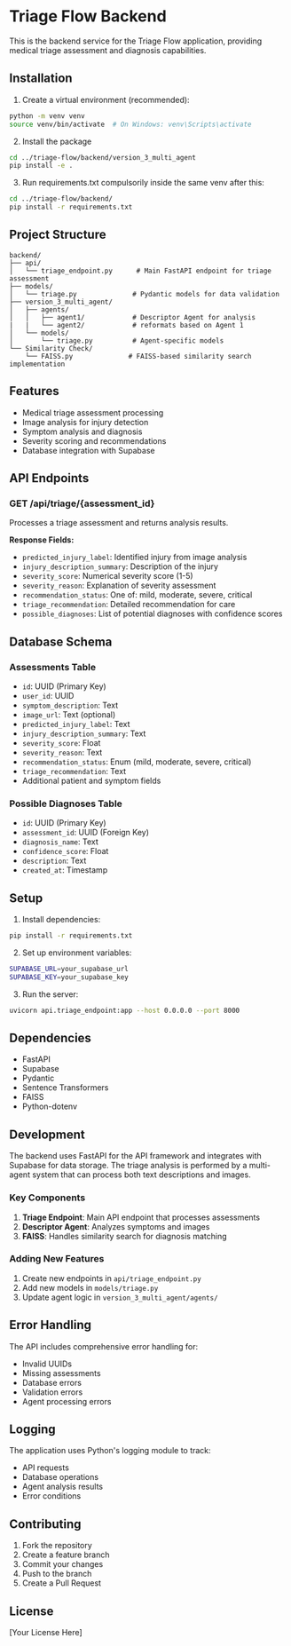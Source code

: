 # Triage Flow Backend

This is the backend service for the Triage Flow application, providing medical triage assessment and diagnosis capabilities.

## Installation

1. Create a virtual environment (recommended):
```bash
python -m venv venv
source venv/bin/activate  # On Windows: venv\Scripts\activate
```

2. Install the package 
```bash
cd ../triage-flow/backend/version_3_multi_agent
pip install -e .
```

3. Run requirements.txt compulsorily inside the same venv after this:
```bash
cd ../triage-flow/backend/
pip install -r requirements.txt
```


## Project Structure

```
backend/
├── api/
│   └── triage_endpoint.py      # Main FastAPI endpoint for triage assessment
├── models/
│   └── triage.py              # Pydantic models for data validation
├── version_3_multi_agent/
│   ├── agents/
│   │   ├── agent1/            # Descriptor Agent for analysis
|   |   └── agent2/            # reformats based on Agent 1
│   └── models/
│       └── triage.py          # Agent-specific models
└── Similarity Check/
    └── FAISS.py              # FAISS-based similarity search implementation
```

## Features

- Medical triage assessment processing
- Image analysis for injury detection
- Symptom analysis and diagnosis
- Severity scoring and recommendations
- Database integration with Supabase

## API Endpoints

### GET /api/triage/{assessment_id}

Processes a triage assessment and returns analysis results.

**Response Fields:**
- `predicted_injury_label`: Identified injury from image analysis
- `injury_description_summary`: Description of the injury
- `severity_score`: Numerical severity score (1-5)
- `severity_reason`: Explanation of severity assessment
- `recommendation_status`: One of: mild, moderate, severe, critical
- `triage_recommendation`: Detailed recommendation for care
- `possible_diagnoses`: List of potential diagnoses with confidence scores

## Database Schema

### Assessments Table
- `id`: UUID (Primary Key)
- `user_id`: UUID
- `symptom_description`: Text
- `image_url`: Text (optional)
- `predicted_injury_label`: Text
- `injury_description_summary`: Text
- `severity_score`: Float
- `severity_reason`: Text
- `recommendation_status`: Enum (mild, moderate, severe, critical)
- `triage_recommendation`: Text
- Additional patient and symptom fields

### Possible Diagnoses Table
- `id`: UUID (Primary Key)
- `assessment_id`: UUID (Foreign Key)
- `diagnosis_name`: Text
- `confidence_score`: Float
- `description`: Text
- `created_at`: Timestamp

## Setup

1. Install dependencies:
```bash
pip install -r requirements.txt
```

2. Set up environment variables:
```bash
SUPABASE_URL=your_supabase_url
SUPABASE_KEY=your_supabase_key
```

3. Run the server:
```bash
uvicorn api.triage_endpoint:app --host 0.0.0.0 --port 8000
```

## Dependencies

- FastAPI
- Supabase
- Pydantic
- Sentence Transformers
- FAISS
- Python-dotenv

## Development

The backend uses FastAPI for the API framework and integrates with Supabase for data storage. The triage analysis is performed by a multi-agent system that can process both text descriptions and images.

### Key Components

1. **Triage Endpoint**: Main API endpoint that processes assessments
2. **Descriptor Agent**: Analyzes symptoms and images
3. **FAISS**: Handles similarity search for diagnosis matching

### Adding New Features

1. Create new endpoints in `api/triage_endpoint.py`
2. Add new models in `models/triage.py`
3. Update agent logic in `version_3_multi_agent/agents/`

## Error Handling

The API includes comprehensive error handling for:
- Invalid UUIDs
- Missing assessments
- Database errors
- Validation errors
- Agent processing errors

## Logging

The application uses Python's logging module to track:
- API requests
- Database operations
- Agent analysis results
- Error conditions

## Contributing

1. Fork the repository
2. Create a feature branch
3. Commit your changes
4. Push to the branch
5. Create a Pull Request

## License

[Your License Here] 